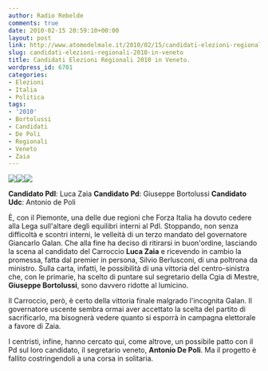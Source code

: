 ```yaml
---
author: Radio Rebelde
comments: true
date: 2010-02-15 20:59:10+00:00
layout: post
link: http://www.atomodelmale.it/2010/02/15/candidati-elezioni-regionali-2010-in-veneto/
slug: candidati-elezioni-regionali-2010-in-veneto
title: Candidati Elezioni Regionali 2010 in Veneto.
wordpress_id: 6701
categories:
- Elezioni
- Italia
- Politica
tags:
- '2010'
- Bortolussi
- Candidati
- De Poli
- Regionali
- Veneto
- Zaia
---
```


![](http://www.atomodelmale.it/wp-content/uploads/2010/02/bort1.jpg)![](http://www.atomodelmale.it/wp-content/uploads/2010/02/DE_POLI_A-210x300.jpg)![](http://www.atomodelmale.it/wp-content/uploads/2010/02/zaia_psr-238x300.jpg)

**Candidato Pdl**: Luca Zaia
**Candidato Pd**: Giuseppe Bortolussi
**Candidato Udc**: Antonio de Poli

È, con il Piemonte, una delle due regioni che Forza Italia ha dovuto cedere alla Lega sull'altare degli equilibri interni al Pdl. Stoppando, non senza difficoltà e scontri interni, le velleità di un terzo mandato del governatore Giancarlo Galan. Che alla fine ha deciso di ritirarsi in buon'ordine, lasciando la scena al candidato del Carroccio **Luca Zaia** e ricevendo in cambio la promessa, fatta dal premier in persona, Silvio Berlusconi, di una poltrona da ministro. Sulla carta, infatti, le possibilità di una vittoria del centro-sinistra che, con le primarie, ha scelto di puntare sul segretario della Cgia di Mestre, **Giuseppe Bortolussi**, sono davvero ridotte al lumicino.<!-- more -->



Il Carroccio, però, è certo della vittoria finale malgrado l'incognita Galan. Il governatore uscente sembra ormai aver accettato la scelta del partito di sacrificarlo, ma bisognerà vedere quanto si esporrà in campagna elettorale a favore di Zaia.

I centristi, infine, hanno cercato qui, come altrove, un possibile patto con il Pd sul loro candidato, il segretario veneto, **Antonio De Poli**. Ma il progetto è fallito costringendoli a una corsa in solitaria.
